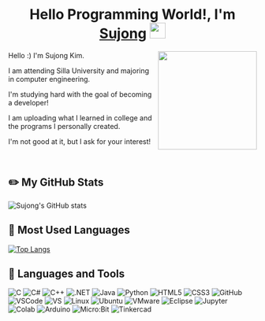 <h1 align="center">Hello Programming World!, I'm <a href="https://www.blackcater.win/" target="_blank">Sujong</a> <img
src="https://github.com/blackcater/blackcater/raw/main/images/Hi.gif" height="32" /></h1>
<a href="#"><img align="right" src="https://github.com/blackcater/blackcater/raw/main/images/banner.gif" width="200 " height="200" /></a>
<p>Hello :) I'm Sujong Kim.</p> 
<p>I am attending Silla University and majoring in computer engineering.</p>

<p>I'm studying hard with the goal of becoming a developer!</p>

<p>I am uploading what I learned in college and the programs I personally created.</p>

<p>I'm not good at it, but I ask for your interest!</p><br>

## ✏️ My GitHub Stats
![Sujong's GitHub stats](https://github-readme-stats.vercel.app/api?username=rlatnwhd&show_icons=true&theme=default)

## 📝 Most Used Languages
[![Top Langs](https://github-readme-stats.vercel.app/api/top-langs/?username=rlatnwhd&layout=compact&theme=default&langs_count=8)](https://github.com/anuraghazra/github-readme-stats)

## 🔨 Languages and Tools
![C](https://img.shields.io/badge/-C-1F5BFF?style=badge&logo=c)
![C#](https://img.shields.io/badge/-C%23-512BD4?style=badge&logo=csharp)
![C++](https://img.shields.io/badge/-C++-00599C?style=badge&logo=cplusplus)
![.NET](https://img.shields.io/badge/-.NET-512BD4?style=badge&logo=dotnet)
![Java](https://img.shields.io/badge/-Java-E34A86?stylebadge&logo=java)
![Python](https://img.shields.io/badge/-Python-black?style=badge&logo=Python)
![HTML5](https://img.shields.io/badge/-HTML5-E34F26?style=badge&logo=html5&logoColor=white)
![CSS3](https://img.shields.io/badge/-CSS3-1572B6?style=badge&logo=css3)
![GitHub](https://img.shields.io/badge/-GitHub-181717?style=badge&logo=github)<br>
![VSCode](https://img.shields.io/badge/-VSCode-007ACC?style=badge&logo=visual-studio-code)
![VS](https://img.shields.io/badge/-Visual%20Studio-purple?style=badge&logo=visual-studio)
![Linux](https://img.shields.io/badge/-Linux-white?style=badge&logo=Linux)
![Ubuntu](https://img.shields.io/badge/-ubuntu-2E2E2E?style=badgee&logo=ubuntu)
![VMware](https://img.shields.io/badge/-VMware-FCCF00?style=badge&logo=VMware)
![Eclipse](https://img.shields.io/badge/-Eclipse-190257?style=badge&logo=eclipse)
![Jupyter](https://img.shields.io/badge/-Jupyter-FDFFBC?style=flat-badge&logo=jupyter)<br>
![Colab](https://img.shields.io/badge/-Colab-white?style=badge&logo=googlecolab)
![Arduino](https://img.shields.io/badge/-Arduino-00878F?style=badge&logo=arduino)
![Micro:Bit](https://img.shields.io/badge/-Micro:Bit-darkgreen?style=badge&logo=microbit)
![Tinkercad](https://img.shields.io/badge/-Tinkercad-1477D1?style=badge&logo=tinkercad)

